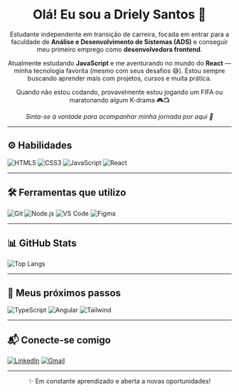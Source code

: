 # <h1 align="center">Olá! Eu sou a Driely Santos 👋</h1>

<p align="center">
  Estudante independente em transição de carreira, focada em entrar para a faculdade de <strong>Análise e Desenvolvimento de Sistemas (ADS)</strong> e conseguir meu primeiro emprego como <strong>desenvolvedora frontend</strong>.
</p>

<p align="center">
  Atualmente estudando <strong>JavaScript</strong> e me aventurando no mundo do <strong>React</strong> — minha tecnologia favorita (mesmo com seus desafios 😅). Estou sempre buscando aprender mais com projetos, cursos e muita prática.
</p>

<p align="center">
  Quando não estou codando, provavelmente estou jogando um FIFA ou maratonando algum K-drama 🎮📺  
</p>

<p align="center">
  <em>Sinta-se à vontade para acompanhar minha jornada por aqui 🚀</em>
</p>

---

## ⚙️ Habilidades  

![HTML5](https://img.shields.io/badge/HTML5-111111?style=for-the-badge&logo=html5&logoColor=#8A2BE2)
![CSS3](https://img.shields.io/badge/CSS3-111111?style=for-the-badge&logo=css3&logoColor=#8A2BE2)
![JavaScript](https://img.shields.io/badge/JavaScript-111111?style=for-the-badge&logo=javascript&logoColor=#8A2BE2)
![React](https://img.shields.io/badge/React-111111?style=for-the-badge&logo=react&logoColor=#8A2BE2)

---

## 🛠️ Ferramentas que utilizo

![Git](https://img.shields.io/badge/Git-111111?style=for-the-badge&logo=git&logoColor=#8A2BE2)
![Node.js](https://img.shields.io/badge/Node.js-111111?style=for-the-badge&logo=nodedotjs&logoColor=#8A2BE2)
![VS Code](https://img.shields.io/badge/VS%20Code-111111?style=for-the-badge&logo=visual-studio-code&logoColor=#8A2BE2)
![Figma](https://img.shields.io/badge/Figma-111111?style=for-the-badge&logo=figma&logoColor=#8A2BE2)

---

## 📊 GitHub Stats

![Top Langs](https://github-readme-stats.vercel.app/api/top-langs/?username=DrielySantos&layout=compact&langs_count=6&theme=tokyonight)

---

## 🎯 Meus próximos passos

![TypeScript](https://img.shields.io/badge/TypeScript-111111?style=for-the-badge&logo=typescript&logoColor=#8A2BE2)
![Angular](https://img.shields.io/badge/Angular-111111?style=for-the-badge&logo=angular&logoColor=#8A2BE2)
![Tailwind](https://img.shields.io/badge/TailwindCSS-111111?style=for-the-badge&logo=tailwind-css&logoColor=#8A2BE2)

---

## 📬 Conecte-se comigo

[![LinkedIn](https://img.shields.io/badge/LinkedIn-111111?style=for-the-badge&logo=linkedin&logoColor=#8A2BE2)](https://www.linkedin.com/in/drielysantos/)
[![Gmail](https://img.shields.io/badge/Gmail-111111?style=for-the-badge&logo=gmail&logoColor=#8A2BE2)](mailto:santosdriely98@gmail.com)

---

<p align="center">✨ Em constante aprendizado e aberta a novas oportunidades!</p>
